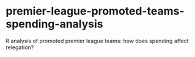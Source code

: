 # premier-league-promoted-teams-spending-analysis
R analysis of promoted premier league teams: how does spending affect relegation?
